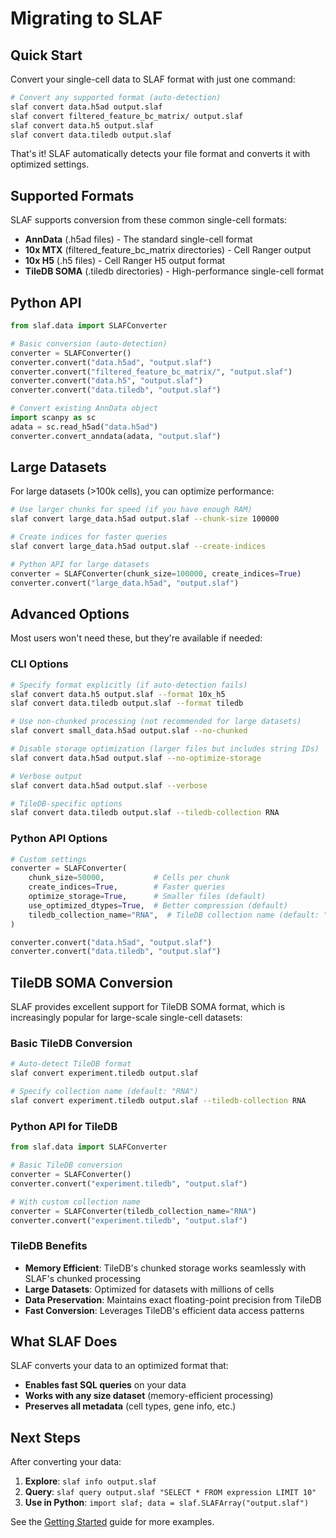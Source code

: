 # Migrating to SLAF

## Quick Start

Convert your single-cell data to SLAF format with just one command:

```bash
# Convert any supported format (auto-detection)
slaf convert data.h5ad output.slaf
slaf convert filtered_feature_bc_matrix/ output.slaf
slaf convert data.h5 output.slaf
slaf convert data.tiledb output.slaf
```

That's it! SLAF automatically detects your file format and converts it with optimized settings.

## Supported Formats

SLAF supports conversion from these common single-cell formats:

- **AnnData** (.h5ad files) - The standard single-cell format
- **10x MTX** (filtered_feature_bc_matrix directories) - Cell Ranger output
- **10x H5** (.h5 files) - Cell Ranger H5 output format
- **TileDB SOMA** (.tiledb directories) - High-performance single-cell format

## Python API

```python
from slaf.data import SLAFConverter

# Basic conversion (auto-detection)
converter = SLAFConverter()
converter.convert("data.h5ad", "output.slaf")
converter.convert("filtered_feature_bc_matrix/", "output.slaf")
converter.convert("data.h5", "output.slaf")
converter.convert("data.tiledb", "output.slaf")

# Convert existing AnnData object
import scanpy as sc
adata = sc.read_h5ad("data.h5ad")
converter.convert_anndata(adata, "output.slaf")
```

## Large Datasets

For large datasets (>100k cells), you can optimize performance:

```bash
# Use larger chunks for speed (if you have enough RAM)
slaf convert large_data.h5ad output.slaf --chunk-size 100000

# Create indices for faster queries
slaf convert large_data.h5ad output.slaf --create-indices
```

```python
# Python API for large datasets
converter = SLAFConverter(chunk_size=100000, create_indices=True)
converter.convert("large_data.h5ad", "output.slaf")
```

## Advanced Options

Most users won't need these, but they're available if needed:

### CLI Options

```bash
# Specify format explicitly (if auto-detection fails)
slaf convert data.h5 output.slaf --format 10x_h5
slaf convert data.tiledb output.slaf --format tiledb

# Use non-chunked processing (not recommended for large datasets)
slaf convert small_data.h5ad output.slaf --no-chunked

# Disable storage optimization (larger files but includes string IDs)
slaf convert data.h5ad output.slaf --no-optimize-storage

# Verbose output
slaf convert data.h5ad output.slaf --verbose

# TileDB-specific options
slaf convert data.tiledb output.slaf --tiledb-collection RNA
```

### Python API Options

```python
# Custom settings
converter = SLAFConverter(
    chunk_size=50000,           # Cells per chunk
    create_indices=True,        # Faster queries
    optimize_storage=True,      # Smaller files (default)
    use_optimized_dtypes=True,  # Better compression (default)
    tiledb_collection_name="RNA",  # TileDB collection name (default: "RNA")
)

converter.convert("data.h5ad", "output.slaf")
converter.convert("data.tiledb", "output.slaf")
```

## TileDB SOMA Conversion

SLAF provides excellent support for TileDB SOMA format, which is increasingly popular for large-scale single-cell datasets:

### Basic TileDB Conversion

```bash
# Auto-detect TileDB format
slaf convert experiment.tiledb output.slaf

# Specify collection name (default: "RNA")
slaf convert experiment.tiledb output.slaf --tiledb-collection RNA
```

### Python API for TileDB

```python
from slaf.data import SLAFConverter

# Basic TileDB conversion
converter = SLAFConverter()
converter.convert("experiment.tiledb", "output.slaf")

# With custom collection name
converter = SLAFConverter(tiledb_collection_name="RNA")
converter.convert("experiment.tiledb", "output.slaf")
```

### TileDB Benefits

- **Memory Efficient**: TileDB's chunked storage works seamlessly with SLAF's chunked processing
- **Large Datasets**: Optimized for datasets with millions of cells
- **Data Preservation**: Maintains exact floating-point precision from TileDB
- **Fast Conversion**: Leverages TileDB's efficient data access patterns

## What SLAF Does

SLAF converts your data to an optimized format that:

- **Enables fast SQL queries** on your data
- **Works with any size dataset** (memory-efficient processing)
- **Preserves all metadata** (cell types, gene info, etc.)

## Next Steps

After converting your data:

1. **Explore**: `slaf info output.slaf`
2. **Query**: `slaf query output.slaf "SELECT * FROM expression LIMIT 10"`
3. **Use in Python**: `import slaf; data = slaf.SLAFArray("output.slaf")`

See the [Getting Started](../getting-started/quickstart.md) guide for more examples.
